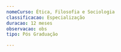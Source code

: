 ```yaml
---
nomeCurso: Ética, Filosofia e Sociologia
classificacao: Especialização
duracao: 12 meses
observacao: obs
tipo: Pós Graduação

---
```


